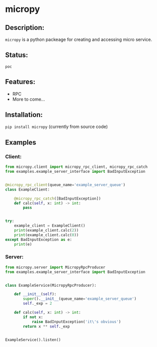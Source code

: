 # micropy
## Description:
`micropy` is a python packeage for creating and accessing micro service.

## Status:
`poc`

## Features:
- RPC
- More to come...

## Installation:
`pip install micropy` (currently from source code)

## Examples
### Client:
``` python
from micropy.client import micropy_rpc_client, micropy_rpc_catch
from examples.example_server_interface import BadInputException


@micropy_rpc_client(queue_name='example_server_queue')
class ExampleClient:

    @micropy_rpc_catch([BadInputException])
    def calc(self, x: int) -> int:
        pass


try:
    example_client = ExampleClient()
    print(example_client.calc(2))
    print(example_client.calc(0))
except BadInputException as e:
    print(e)

```

### Server:
``` python
from micropy.server import MicropyRpcProducer
from examples.example_server_interface import BadInputException


class ExampleService(MicropyRpcProducer):

    def __init__(self):
        super().__init__(queue_name='example_server_queue')
        self._exp = 2

    def calc(self, x: int) -> int:
        if not x:
            raise BadInputException('it\'s obvious')
        return x ** self._exp


ExampleService().listen()

```
